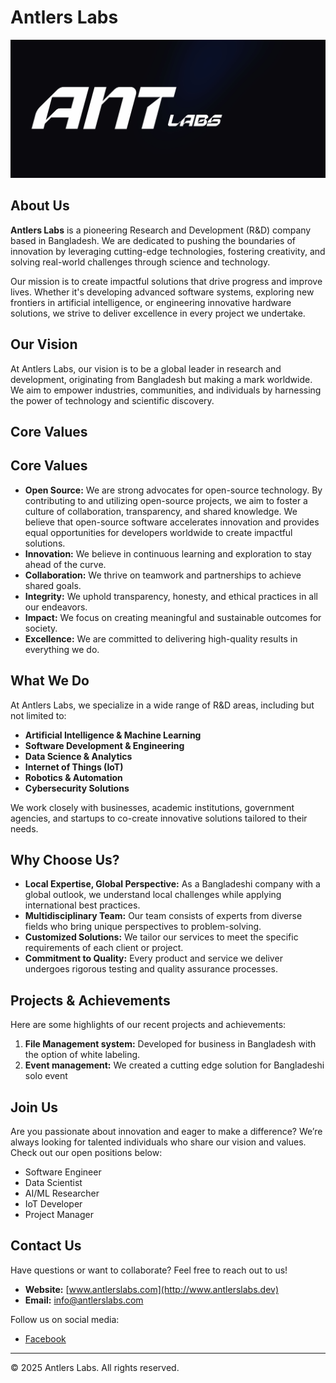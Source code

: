# Antlers Labs

![Antlers Labs Logo](./resources/BANNER.jpg) <!-- Replace with your company logo -->

## About Us

**Antlers Labs** is a pioneering Research and Development (R&D) company based in Bangladesh. We are dedicated to pushing the boundaries of innovation by leveraging cutting-edge technologies, fostering creativity, and solving real-world challenges through science and technology.

Our mission is to create impactful solutions that drive progress and improve lives. Whether it's developing advanced software systems, exploring new frontiers in artificial intelligence, or engineering innovative hardware solutions, we strive to deliver excellence in every project we undertake.

## Our Vision

At Antlers Labs, our vision is to be a global leader in research and development, originating from Bangladesh but making a mark worldwide. We aim to empower industries, communities, and individuals by harnessing the power of technology and scientific discovery.

## Core Values
## Core Values

- **Open Source:** We are strong advocates for open-source technology. By contributing to and utilizing open-source projects, we aim to foster a culture of collaboration, transparency, and shared knowledge. We believe that open-source software accelerates innovation and provides equal opportunities for developers worldwide to create impactful solutions.
- **Innovation:** We believe in continuous learning and exploration to stay ahead of the curve.
- **Collaboration:** We thrive on teamwork and partnerships to achieve shared goals.
- **Integrity:** We uphold transparency, honesty, and ethical practices in all our endeavors.
- **Impact:** We focus on creating meaningful and sustainable outcomes for society.
- **Excellence:** We are committed to delivering high-quality results in everything we do.

## What We Do

At Antlers Labs, we specialize in a wide range of R&D areas, including but not limited to:

- **Artificial Intelligence & Machine Learning**
- **Software Development & Engineering**
- **Data Science & Analytics**
- **Internet of Things (IoT)**
- **Robotics & Automation**
- **Cybersecurity Solutions**

We work closely with businesses, academic institutions, government agencies, and startups to co-create innovative solutions tailored to their needs.

## Why Choose Us?

- **Local Expertise, Global Perspective:** As a Bangladeshi company with a global outlook, we understand local challenges while applying international best practices.
- **Multidisciplinary Team:** Our team consists of experts from diverse fields who bring unique perspectives to problem-solving.
- **Customized Solutions:** We tailor our services to meet the specific requirements of each client or project.
- **Commitment to Quality:** Every product and service we deliver undergoes rigorous testing and quality assurance processes.

## Projects & Achievements

Here are some highlights of our recent projects and achievements:

1. **File Management system:** Developed for business in Bangladesh with the option of white labeling.
2. **Event management:** We created a cutting edge solution for Bangladeshi solo event 


## Join Us

Are you passionate about innovation and eager to make a difference? We’re always looking for talented individuals who share our vision and values. Check out our open positions below:

- Software Engineer
- Data Scientist
- AI/ML Researcher
- IoT Developer
- Project Manager

## Contact Us

Have questions or want to collaborate? Feel free to reach out to us!

- **Website:** [www.antlerslabs.com](http://www.antlerslabs.dev) 
- **Email:** [info@antlerslabs.com](mailto:info@antlerslabs.com)



Follow us on social media:
- [Facebook](https://www.facebook.com/antlerslabs.dev) 

---

© 2025 Antlers Labs. All rights reserved.